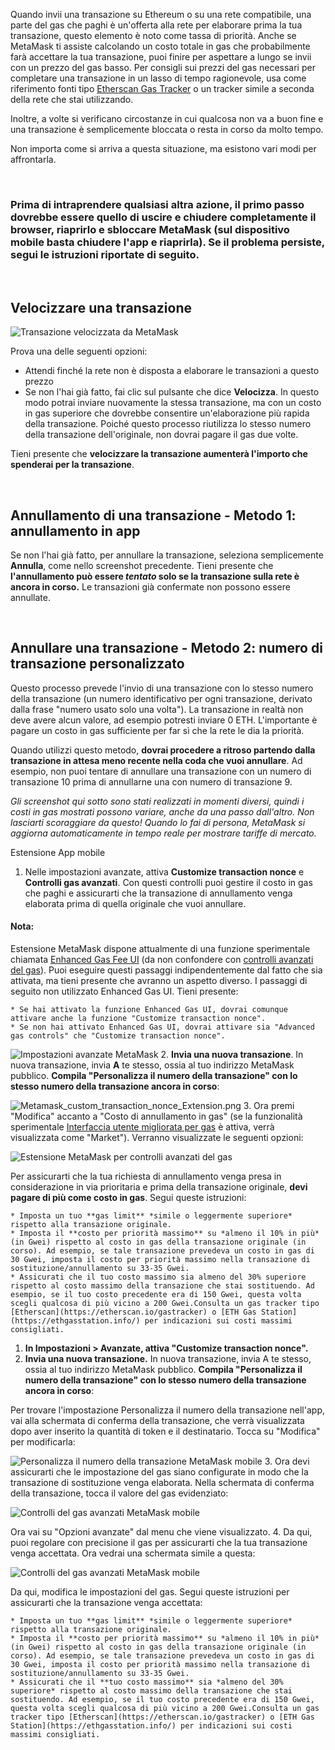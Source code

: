 Quando invii una transazione su Ethereum o su una rete compatibile, una parte del gas che paghi è un'offerta alla rete per elaborare prima la tua transazione, questo elemento è noto come tassa di priorità. Anche se MetaMask ti assiste calcolando un costo totale in gas che probabilmente farà accettare la tua transazione, puoi finire per aspettare a lungo se invii con un prezzo del gas basso. Per consigli sui prezzi del gas necessari per completare una transazione in un lasso di tempo ragionevole, usa come riferimento fonti tipo [Etherscan Gas Tracker](https://etherscan.io/gastracker) o un tracker simile a seconda della rete che stai utilizzando.


Inoltre, a volte si verificano circostanze in cui qualcosa non va a buon fine e una transazione è semplicemente bloccata o resta in corso da molto tempo.


Non importa come si arriva a questa situazione, ma esistono vari modi per affrontarla.


 


### Prima di intraprendere qualsiasi altra azione, il primo passo dovrebbe essere quello di uscire e chiudere completamente il browser, riaprirlo e sbloccare MetaMask (sul dispositivo mobile basta chiudere l'app e riaprirla). Se il problema persiste, segui le istruzioni riportate di seguito.


 


**Velocizzare una transazione**
-------------------------------


![Transazione velocizzata da MetaMask](https://support.metamask.io/hc/article_attachments/12927043481371)


Prova una delle seguenti opzioni:


* Attendi finché la rete non è disposta a elaborare le transazioni a questo prezzo
* Se non l'hai già fatto, fai clic sul pulsante che dice **Velocizza**. In questo modo potrai inviare nuovamente la stessa transazione, ma con un costo in gas superiore che dovrebbe consentire un'elaborazione più rapida della transazione. Poiché questo processo riutilizza lo stesso numero della transazione dell'originale, non dovrai pagare il gas due volte.


Tieni presente che **velocizzare la transazione aumenterà l'importo che spenderai per la transazione**.


 


**Annullamento di una transazione - Metodo 1: annullamento in app**
-------------------------------------------------------------------


Se non l'hai già fatto, per annullare la transazione, seleziona semplicemente **Annulla**, come nello screenshot precedente. Tieni presente che **l'annullamento può essere *tentato* solo se la transazione sulla rete è ancora in corso.** Le transazioni già confermate non possono essere annullate.


 


**Annullare una transazione - Metodo 2: numero di transazione personalizzato**
------------------------------------------------------------------------------


Questo processo prevede l'invio di una transazione con lo stesso numero della transazione (un numero identificativo per ogni transazione, derivato dalla frase "numero usato solo una volta"). La transazione in realtà non deve avere alcun valore, ad esempio potresti inviare 0 ETH. L'importante è pagare un costo in gas sufficiente per far sì che la rete le dia la priorità. 


Quando utilizzi questo metodo, **dovrai procedere a ritroso partendo dalla transazione in attesa meno recente nella coda che vuoi annullare**. Ad esempio, non puoi tentare di annullare una transazione con un numero di transazione 10 prima di annullarne una con numero di transazione 9. 


*Gli screenshot qui sotto sono stati realizzati in momenti diversi, quindi i costi in gas mostrati possono variare, anche da una passo dall'altro. Non lasciarti scoraggiare da questo! Quando lo fai di persona, MetaMask si aggiorna automaticamente in tempo reale per mostrare tariffe di mercato.*




Estensione App mobile


1. Nelle impostazioni avanzate, attiva **Customize transaction nonce** e **Controlli gas avanzati**. Con questi controlli puoi gestire il costo in gas che paghi e assicurarti che la transazione di annullamento venga elaborata prima di quella originale che vuoi annullare.



#### Nota:


Estensione MetaMask dispone attualmente di una funzione sperimentale chiamata [Enhanced Gas Fee UI](https://metamask.io/1559/) (da non confondere con [controlli avanzati del gas](https://support.metamask.io/hc/en-us/articles/360022895972)). Puoi eseguire questi passaggi indipendentemente dal fatto che sia attivata, ma tieni presente che avranno un aspetto diverso. I passaggi di seguito non utilizzato Enhanced Gas UI. Tieni presente:



	* Se hai attivato la funzione Enhanced Gas UI, dovrai comunque attivare anche la funzione "Customize transaction nonce".
	* Se non hai attivato Enhanced Gas UI, dovrai attivare sia "Advanced gas controls" che "Customize transaction nonce".

![Impostazioni avanzate MetaMask](https://support.metamask.io/hc/article_attachments/12927064113947)
2. **Invia una nuova transazione**. In nuova transazione, invia **A** te stesso, ossia al tuo indirizzo MetaMask pubblico. **Compila "Personalizza il numero della transazione" con lo stesso numero della transazione ancora in corso**:


![Metamask_custom_transaction_nonce_Extension.png](https://support.metamask.io/hc/article_attachments/12927064259483)
3. Ora premi "Modifica" accanto a "Costo di annullamento in gas" (se la funzionalità sperimentale [Interfaccia utente migliorata per gas](https://support.metamask.io/hc/en-us/articles/360022895972-Using-advanced-gas-controls#:~:text=%C2%A0-,Enhanced%20Gas%20UI,-Since%20the%20introduction) è attiva, verrà visualizzata come "Market"). Verranno visualizzate le seguenti opzioni:


![Estensione MetaMask per controlli avanzati del gas](https://support.metamask.io/hc/article_attachments/12927065407515)


Per assicurarti che la tua richiesta di annullamento venga presa in considerazione in via prioritaria e prima della transazione originale, **devi pagare di più come costo in gas**. Segui queste istruzioni:


	* Imposta un tuo **gas limit** *simile o leggermente superiore* rispetto alla transazione originale.
	* Imposta il **costo per priorità massimo** su *almeno il 10% in più* (in Gwei) rispetto al costo in gas della transazione originale (in corso). Ad esempio, se tale transazione prevedeva un costo in gas di 30 Gwei, imposta il costo per priorità massimo nella transazione di sostituzione/annullamento su 33-35 Gwei.
	* Assicurati che il tuo costo massimo sia almeno del 30% superiore rispetto al costo massimo della transazione che stai sostituendo. Ad esempio, se il tuo costo precedente era di 150 Gwei, questa volta scegli qualcosa di più vicino a 200 Gwei.Consulta un gas tracker tipo [Etherscan](https://etherscan.io/gastracker) o [ETH Gas Station](https://ethgasstation.info/) per indicazioni sui costi massimi consigliati.




1. **In Impostazioni > Avanzate, attiva "Customize transaction nonce".**
2. **Invia una nuova transazione.** In nuova transazione, invia A te stesso, ossia al tuo indirizzo MetaMask pubblico. **Compila "Personalizza il numero della transazione" con lo stesso numero della transazione ancora in corso**:


Per trovare l'impostazione Personalizza il numero della transazione nell'app, vai alla schermata di conferma della transazione, che verrà visualizzata dopo aver inserito la quantità di token e il destinatario. Tocca su "Modifica" per modificarla:


![Personalizza il numero della transazione MetaMask mobile](https://support.metamask.io/hc/article_attachments/12927068442907)
3. Ora devi assicurarti che le impostazione del gas siano configurate in modo che la transazione di sostituzione venga elaborata. Nella schermata di conferma della transazione, tocca il valore del gas evidenziato:


![Controlli del gas avanzati MetaMask mobile](https://support.metamask.io/hc/article_attachments/12927041593755)


Ora vai su "Opzioni avanzate" dal menu che viene visualizzato.
4. Da qui, puoi regolare con precisione il gas per assicurarti che la tua transazione venga accettata. Ora vedrai una schermata simile a questa:


![Controlli del gas avanzati MetaMask mobile](https://support.metamask.io/hc/article_attachments/12927063201691)


Da qui, modifica le impostazioni del gas. Segui queste istruzioni per assicurarti che la transazione venga accettata:


	* Imposta un tuo **gas limit** *simile o leggermente superiore* rispetto alla transazione originale.
	* Imposta il **costo per priorità massimo** su *almeno il 10% in più* (in Gwei) rispetto al costo in gas della transazione originale (in corso). Ad esempio, se tale transazione prevedeva un costo in gas di 30 Gwei, imposta il costo per priorità massimo nella transazione di sostituzione/annullamento su 33-35 Gwei.
	* Assicurati che il **tuo costo massimo** sia *almeno del 30% superiore* rispetto al costo massimo della transazione che stai sostituendo. Ad esempio, se il tuo costo precedente era di 150 Gwei, questa volta scegli qualcosa di più vicino a 200 Gwei.Consulta un gas tracker tipo [Etherscan](https://etherscan.io/gastracker) o [ETH Gas Station](https://ethgasstation.info/) per indicazioni sui costi massimi consigliati.




